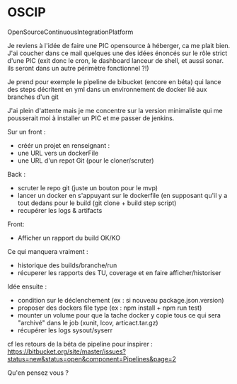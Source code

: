 # OSCIP

OpenSourceContinuousIntegrationPlatform

Je reviens à l'idée de faire une PIC opensource à héberger, ca me plait bien.
J'ai coucher dans ce mail quelques une des idées énoncés sur le rôle strict d'une PIC
 (exit donc le cron, le dashboard lanceur de shell, et aussi sonar. ils seront dans un autre périmètre fonctionnel ?!)

Je prend pour exemple le pipeline de bibucket (encore en béta) qui lance des steps décritent en yml dans un environnement de docker lié aux branches d'un git

J'ai plein d'attente mais je me concentre sur la version minimaliste qui me pousserait moi à installer un PIC et me passer de jenkins.

Sur un front :
- créér un projet en renseignant :
- une URL vers un dockerFile
- une URL d'un repot Git (pour le cloner/scruter)

Back :
- scruter le repo git (juste un bouton pour le mvp)
- lancer un docker en s'appuyant sur le dockerfile (en supposant qu'il y a tout dedans pour le build (git clone + build step script)
- recupérer les logs & artifacts

Front:
- Afficher un rapport du build OK/KO

Ce qui manquera vraiment : 
- historique des builds/branche/run
- récuperer les rapports des TU, coverage et en faire afficher/historiser


Idée ensuite : 
- condition sur le déclenchement (ex : si nouveau  package.json.version) 
- proposer des dockers file type (ex : npm install + npm run test)
- mounter un volume pour que la tache docker y copie tous ce qui sera "archivé" dans le job (xunit, lcov, articact.tar.gz)
- récupérer les logs sysout/syserr

cf les retours de la béta de pipeline pour inspirer : https://bitbucket.org/site/master/issues?status=new&status=open&component=Pipelines&page=2

Qu'en pensez vous ?
